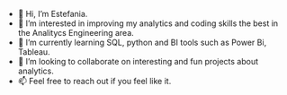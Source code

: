 - 👋 Hi, I’m Estefania.
- 👀 I’m interested in improving my analytics and coding skills the best in the Analitycs Engineering area.
- 🌱 I’m currently learning SQL, python and BI tools such as Power Bi, Tableau.
- 💞️ I’m looking to collaborate on interesting and fun projects about analytics.
- 📫 Feel free to reach out if you feel like it.

<!---
EstefEstaa/EstefEstaa is a ✨ special ✨ repository because its `README.md` (this file) appears on your GitHub profile.
You can click the Preview link to take a look at your changes.
--->
